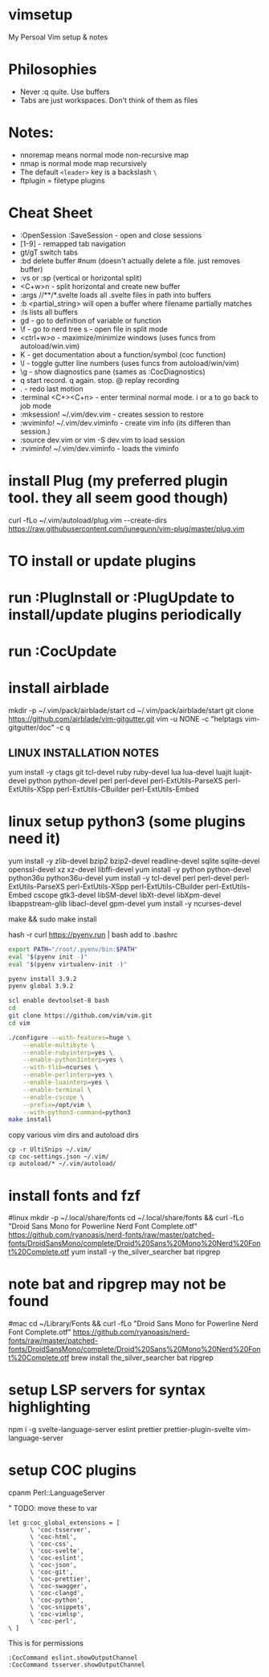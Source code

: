 # vimsetup
My Persoal Vim setup & notes

# Philosophies
- Never :q quite. Use buffers
- Tabs are just workspaces. Don't think of them as files

# Notes:
- nnoremap means normal mode non-recursive map
- nmap is normal mode map recursively
- The default `<leader>` key is a backslash `\`
- ftplugin = filetype plugins


# Cheat Sheet
- :OpenSession <name> :SaveSession <name>  - open and close sessions 
- <leader>[1-9]  - remapped tab navigation
- gt/gT switch tabs
- :bd <num>  delete buffer #num (doesn't actually delete a file. just removes buffer)
- :vs or :sp  (vertical or horizontal split)
- <C+w>n - split horizontal and create new buffer
- :args /<path>/**/*.svelte   loads all .svelte files in path into buffers
- :b <partial_string>  will open a buffer where filename partially matches
- :ls lists all buffers
- gd - go to definition of variable or function
- \f - go to nerd tree  s - open file in split mode
- <ctrl+w>o - maximize/minimize windows (uses funcs from autoload/win.vim)
- K - get documentation about a function/symbol (coc function)
- \l - toggle gutter line numbers (uses funcs from autoload/win/vim)
- \g - show diagnostics pane (sames as :CocDiagnostics)
- q<letter> start record.  q again. stop.  @<letter> replay recording
- .  - redo last motion
- :terminal <C+\><C+n>  - enter terminal normal mode.  i or a to go back to job mode
- :mksession! ~/.vim/dev.vim  - creates session to restore
- :wviminfo! ~/.vim/dev.viminfo - create vim info (its differen than session.)
- :source dev.vim  or vim -S dev.vim to load session
- :rviminfo! ~/.vim/dev.viminfo - loads the viminfo

# install Plug (my preferred plugin tool.  they all seem good though)
curl -fLo ~/.vim/autoload/plug.vim --create-dirs https://raw.githubusercontent.com/junegunn/vim-plug/master/plug.vim

# TO install or update plugins
# run :PlugInstall or :PlugUpdate to install/update plugins periodically
# run :CocUpdate

# install airblade

mkdir -p ~/.vim/pack/airblade/start
cd ~/.vim/pack/airblade/start
git clone https://github.com/airblade/vim-gitgutter.git
vim -u NONE -c "helptags vim-gitgutter/doc" -c q

## LINUX INSTALLATION NOTES
yum install -y ctags git tcl-devel  ruby ruby-devel  lua lua-devel  luajit luajit-devel  python python-devel  perl perl-devel  perl-ExtUtils-ParseXS  perl-ExtUtils-XSpp  perl-ExtUtils-CBuilder  perl-ExtUtils-Embed
# linux setup python3 (some plugins need it)
yum install -y zlib-devel bzip2 bzip2-devel readline-devel sqlite sqlite-devel openssl-devel xz xz-devel libffi-devel
yum install -y python python-devel python36u python36u-devel
yum install -y tcl-devel perl perl-devel perl-ExtUtils-ParseXS perl-ExtUtils-XSpp perl-ExtUtils-CBuilder perl-ExtUtils-Embed cscope gtk3-devel libSM-devel libXt-devel libXpm-devel libappstream-glib libacl-devel gpm-devel
yum install -y ncurses-devel




make && sudo make install

hash -r
curl https://pyenv.run | bash
add to .bashrc
```bash
export PATH="/root/.pyenv/bin:$PATH"
eval "$(pyenv init -)"
eval "$(pyenv virtualenv-init -)"
```
```bash
pyenv install 3.9.2
pyenv global 3.9.2
```

```bash
scl enable devtoolset-8 bash
cd
git clone https://github.com/vim/vim.git
cd vim

./configure --with-features=huge \
    --enable-multibyte \
    --enable-rubyinterp=yes \
    --enable-python3interp=yes \
    --with-tlib=ncurses \
    --enable-perlinterp=yes \
    --enable-luainterp=yes \
    --enable-terminal \
    --enable-cscope \
    --prefix=/opt/vim \
    --with-python3-command=python3
make install
```

copy various vim dirs and autoload dirs
```
cp -r UltiSnips ~/.vim/
cp coc-settings.json ~/.vim/
cp autoload/* ~/.vim/autoload/
```

# install fonts and fzf
#linux
mkdir -p ~/.local/share/fonts
cd ~/.local/share/fonts && curl -fLo "Droid Sans Mono for Powerline Nerd Font Complete.otf" https://github.com/ryanoasis/nerd-fonts/raw/master/patched-fonts/DroidSansMono/complete/Droid%20Sans%20Mono%20Nerd%20Font%20Complete.otf
yum install -y the_silver_searcher bat ripgrep
# note bat and ripgrep may not be found

#mac
cd ~/Library/Fonts && curl -fLo "Droid Sans Mono for Powerline Nerd Font Complete.otf" https://github.com/ryanoasis/nerd-fonts/raw/master/patched-fonts/DroidSansMono/complete/Droid%20Sans%20Mono%20Nerd%20Font%20Complete.otf
brew install the_silver_searcher bat ripgrep


# setup LSP servers for syntax highlighting
npm i -g svelte-language-server eslint prettier prettier-plugin-svelte vim-language-server
# setup COC plugins

cpanm Perl::LanguageServer

" TODO: move these to var 
```viml
let g:coc_global_extensions = [
      \ 'coc-tsserver', 
      \ 'coc-html', 
      \ 'coc-css', 
      \ 'coc-svelte', 
      \ 'coc-eslint', 
      \ 'coc-json', 
      \ 'coc-git',
      \ 'coc-prettier',
      \ 'coc-swagger',
      \ 'coc-clangd',
      \ 'coc-python',
      \ 'coc-snippets',
      \ 'coc-vimlsp',
      \ 'coc-perl',
\ ]

```

This is for permissions
```viml
:CocCommand eslint.showOutputChannel
:CocCommand tsserver.showOutputChannel
```
